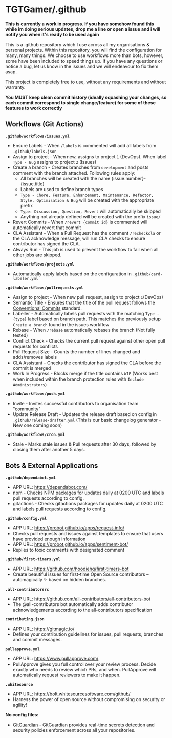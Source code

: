 # TGTGamer/.github

**This is currently a work in progress. If you have somehow found this while im doing serious updates, drop me a line or open a issue and i will notify you when it's ready to be used again**

This is a .github repository which I use across all my organisations & personal projects. Within this repository, you will find the configuration for many, many things. We choose to use workflows more than bots, however, some have been included to speed things up. If you have any questions or notice a bug, let us know in the issues and we will endeavour to fix them asap.

This project is completely free to use, without any requirements and without warranty.

**You MUST keep clean commit history (ideally squashing your changes, so each commit correspond to single change/feature) for some of these features to work correctly**

## Workflows (Git Actions)

**`.github/workflows/issues.yml`**
- Ensure Labels - When `/labels` is commented will add all labels from `.github/labels.json`
- Assign to project - When new, assigns to project `1` (DevOps). When label `Type - Bug` assigns to project `2` (Issues)
- Create a branch - Creates branches from `development` and posts comment with the branch attached. Following rules apply:
    - All branches will be created with the name {issue.number}-{issue.title}
    - Labels are used to define branch types
    - `Type - Chore, Feature, Enhancement, Maintenance, Refactor, Style, Optimisation & Bug` will be created with the appropriate prefix
    - `Type: Discussion, Question, Revert` will automatically be skipped
    - Anything not already defined will be created with the prefix `issue/`
- Revert Commits - When `/revert {commit id}` is commented will automatically revert that commit
- CLA Assistant - When a Pull Request has the comment `/recheckcla` or the CLA acknowledge message, will run CLA checks to ensure contributor has signed the CLA.
- Always Run - This job is used to prevent the workflow to fail when all other jobs are skipped.


**`.github/workflows/projects.yml`**
- Automatically apply labels based on the configuration in `.github/card-labeler.yml`


**`.github/workflows/pullrequests.yml`**
- Assign to project - When new pull request, assign to project `1`(DevOps)
- Semantic Title - Ensures that the title of the pull request follows the [Conventional Commits](https://www.conventionalcommits.org/en/v1.0.0/) standard.
- Labeller - Automatically labels pull requests with the matching `Type - {type}` label based on branch path. This matches the previously setup `Create a branch` found in the issues workflow
- Rebase - When `/rebase` automatically rebases the branch (Not fully tested)
- Conflict Check - Checks the current pull request against other open pull requests for conflicts
- Pull Request Size - Counts the number of lines changed and adds/removes labels
- CLA Assistant - Checks the contributor has signed the CLA before the commit is merged
- Work In Progress - Blocks merge if the title contains `WIP` (Works best when included within the branch protection rules with `Include Administrators`)


**`.github/workflows/push.yml`**
- Invite - Invites successful contributors to organisation team "community"
- Update Release Draft - Updates the release draft based on config in `.github/release-drafter.yml` (This is our basic changelog generator - New one coming soon)


**`.github/workflows/cron.yml`**
- Stale - Marks stale issues & Pull requests after 30 days, followed by closing them after another 5 days.


## Bots & External Applications

**`.github/dependabot.yml`**
- APP URL: https://dependabot.com/
- npm - Checks NPM packages for updates daily at 0200 UTC and labels pull requests according to config.
- gitactions - Checks gitactions packages for updates daily at 0200 UTC and labels pull requests according to config.


**`.github/config.yml`**
- APP URL: https://probot.github.io/apps/request-info/
- Checks pull requests and issues against templates to ensure that users have provided enough information
- APP URL: https://probot.github.io/apps/sentiment-bot/
- Replies to toxic comments with designated comment


**`.github/first-timers.yml`**
- APP URL: https://github.com/hoodiehq/first-timers-bot
- Create beautiful issues for first-time Open Source contributors – automagically ✨ based on hidden branches.


**`.all-contributorsrc`**
- APP URL: https://github.com/all-contributors/all-contributors-bot
- The @all-contributors bot automatically adds contributor acknowledgements according to the all-contributors specification


**`contributing.json`**
- APP URL: https://gitmagic.io/
- Defines your contribution guidelines for issues, pull requests, branches and commit messages.


**`pullapprove.yml`**
- APP URL: https://www.pullapprove.com/
- PullApprove gives you full control over your review process. Decide exactly who needs to review which PRs, and when. PullApprove will automatically request reviewers to make it happen.


**`.whitesource`**
- APP URL: https://bolt.whitesourcesoftware.com/github/
- Harness the power of open source without compromising on security or agility!


**No config files:**
- [GitGuardian](https://dashboard.gitguardian.com/) - GitGuardian provides real-time secrets detection and security policies enforcement across all your repositories.
